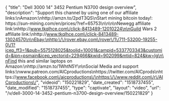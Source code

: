 {
    "title": "Dell 3000 14\" 3452 Pentium N3700 design overview",
    "description": "Support this channel by using one of our affiliate links:\nAmazon:\nhttp:\/\/amzn.to\/2pdT3QS\nStart mining bitcoin today!: https:\/\/sun-mining.com\/en\/prices\/?ref=65753\n\n\n\nNewegg affiliate link:\nhttp:\/\/www.tkqlhce.com\/click-8413489-12010224\n\nGuild Wars 2 affiliate link:\nhttp:\/\/www.tkqlhce.com\/click-8413489-13024570\n\nEbay:\nhttp:\/\/rover.ebay.com\/rover\/1\/711-53200-19255-0\/1?icep_ff3=1&pub=5575128025&toolid=10001&campid=5337703343&customid=&ipn=psmain&icep_vectorid=229466&kwid=902099&mtid=824&kw=lg\n\nFind this and similar laptops on Amazon:\nhttp:\/\/amzn.to\/1WhtN5Y\n\nSocial Media and support links:\nwww.patreon.com\/AICproductions\nhttps:\/\/twitter.com\/AICprods\nhttps:\/\/www.facebook.com\/aicproductions\/\nhttps:\/\/www.reddit.com\/r\/AICproductions\/",
    "videoid": "150221829",
    "date_created": "1518737455",
    "date_modified": "1518737455",
    "type": "captivate",
    "layout": "video",
    "url": "\/v\/dell-3000-14-3452-pentium-n3700-design-overview\/150221829"
}